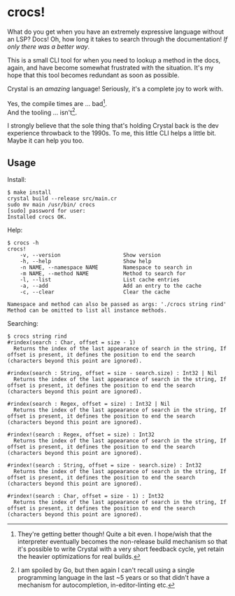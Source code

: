 # crocs!

What do you get when you have an extremely expressive language without an LSP? Docs! Oh, how long it takes to search through the documentation! _If only there was a better way_.

This is a small CLI tool for when you need to lookup a method in the docs, again, and have become somewhat frustrated with the situation. It's my hope that this tool becomes redundant as soon as possible.

Crystal is an _amazing_ language! Seriously, it's a complete joy to work with.

Yes, the compile times are ... bad[^1].
<br>And the tooling ... isn't[^2].

I strongly believe that the sole thing that's holding Crystal back is the dev experience throwback to the 1990s. To me, this little CLI helps a little bit. Maybe it can help you too.

## Usage

Install:
```
$ make install
crystal build --release src/main.cr
sudo mv main /usr/bin/ crocs
[sudo] password for user:
Installed crocs OK.
```

Help:
```
$ crocs -h
crocs!
    -v, --version                    Show version
    -h, --help                       Show help
    -n NAME, --namespace NAME        Namespace to search in
    -m NAME, --method NAME           Method to search for
    -l, --list                       List cache entries
    -a, --add                        Add an entry to the cache
    -c, --clear                      Clear the cache

Namespace and method can also be passed as args: './crocs string rind'
Method can be omitted to list all instance methods.
```

Searching:
```
$ crocs string rind
#rindex(search : Char, offset = size - 1)
  Returns the index of the last appearance of search in the string, If offset is present, it defines the position to end the search (characters beyond this point are ignored).

#rindex(search : String, offset = size - search.size) : Int32 | Nil
  Returns the index of the last appearance of search in the string, If offset is present, it defines the position to end the search (characters beyond this point are ignored).

#rindex(search : Regex, offset = size) : Int32 | Nil
  Returns the index of the last appearance of search in the string, If offset is present, it defines the position to end the search (characters beyond this point are ignored).

#rindex!(search : Regex, offset = size) : Int32
  Returns the index of the last appearance of search in the string, If offset is present, it defines the position to end the search (characters beyond this point are ignored).

#rindex!(search : String, offset = size - search.size) : Int32
  Returns the index of the last appearance of search in the string, If offset is present, it defines the position to end the search (characters beyond this point are ignored).

#rindex!(search : Char, offset = size - 1) : Int32
  Returns the index of the last appearance of search in the string, If offset is present, it defines the position to end the search (characters beyond this point are ignored).
```

[^1]: They're getting better though! Quite a bit even. I hope/wish that the interpreter eventually becomes the non-release build mechanism so that it's possible to write Crystal with a very short feedback cycle, yet retain the heavier optimizations for real builds.

[^2]: I am spoiled by Go, but then again I can't recall using a single programming language in the last ~5 years or so that didn't have a mechanism for autocompletion, in-editor-linting etc.
